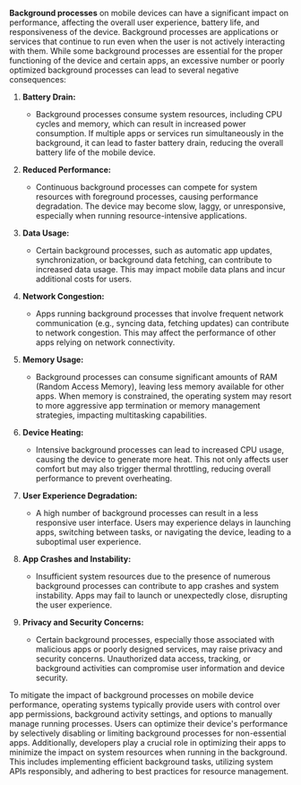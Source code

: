 **Background processes** on mobile devices can have a significant impact on performance, affecting the overall user experience, battery life, and responsiveness of the device. Background processes are applications or services that continue to run even when the user is not actively interacting with them. While some background processes are essential for the proper functioning of the device and certain apps, an excessive number or poorly optimized background processes can lead to several negative consequences:

1. **Battery Drain:**
   - Background processes consume system resources, including CPU cycles and memory, which can result in increased power consumption. If multiple apps or services run simultaneously in the background, it can lead to faster battery drain, reducing the overall battery life of the mobile device.

2. **Reduced Performance:**
   - Continuous background processes can compete for system resources with foreground processes, causing performance degradation. The device may become slow, laggy, or unresponsive, especially when running resource-intensive applications.

3. **Data Usage:**
   - Certain background processes, such as automatic app updates, synchronization, or background data fetching, can contribute to increased data usage. This may impact mobile data plans and incur additional costs for users.

4. **Network Congestion:**
   - Apps running background processes that involve frequent network communication (e.g., syncing data, fetching updates) can contribute to network congestion. This may affect the performance of other apps relying on network connectivity.

5. **Memory Usage:**
   - Background processes can consume significant amounts of RAM (Random Access Memory), leaving less memory available for other apps. When memory is constrained, the operating system may resort to more aggressive app termination or memory management strategies, impacting multitasking capabilities.

6. **Device Heating:**
   - Intensive background processes can lead to increased CPU usage, causing the device to generate more heat. This not only affects user comfort but may also trigger thermal throttling, reducing overall performance to prevent overheating.

7. **User Experience Degradation:**
   - A high number of background processes can result in a less responsive user interface. Users may experience delays in launching apps, switching between tasks, or navigating the device, leading to a suboptimal user experience.

8. **App Crashes and Instability:**
   - Insufficient system resources due to the presence of numerous background processes can contribute to app crashes and system instability. Apps may fail to launch or unexpectedly close, disrupting the user experience.

9. **Privacy and Security Concerns:**
   - Certain background processes, especially those associated with malicious apps or poorly designed services, may raise privacy and security concerns. Unauthorized data access, tracking, or background activities can compromise user information and device security.

To mitigate the impact of background processes on mobile device performance, operating systems typically provide users with control over app permissions, background activity settings, and options to manually manage running processes. Users can optimize their device's performance by selectively disabling or limiting background processes for non-essential apps. Additionally, developers play a crucial role in optimizing their apps to minimize the impact on system resources when running in the background. This includes implementing efficient background tasks, utilizing system APIs responsibly, and adhering to best practices for resource management.
